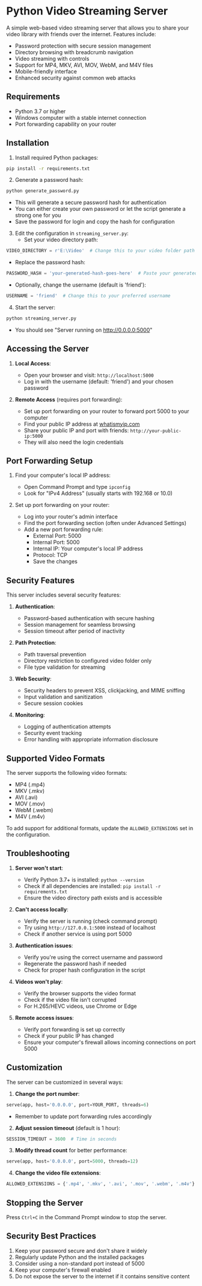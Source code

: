 # Python Video Streaming Server

A simple web-based video streaming server that allows you to share your video library with friends over the internet. Features include:
- Password protection with secure session management
- Directory browsing with breadcrumb navigation
- Video streaming with controls
- Support for MP4, MKV, AVI, MOV, WebM, and M4V files
- Mobile-friendly interface
- Enhanced security against common web attacks

## Requirements

- Python 3.7 or higher
- Windows computer with a stable internet connection
- Port forwarding capability on your router

## Installation

1. Install required Python packages:
```bash
pip install -r requirements.txt
```

2. Generate a password hash:
```bash
python generate_password.py
```
   - This will generate a secure password hash for authentication
   - You can either create your own password or let the script generate a strong one for you
   - Save the password for login and copy the hash for configuration

3. Edit the configuration in `streaming_server.py`:
   - Set your video directory path:
```python
VIDEO_DIRECTORY = r'E:\Video'  # Change this to your video folder path
```
   - Replace the password hash:
```python
PASSWORD_HASH = 'your-generated-hash-goes-here'  # Paste your generated hash here
```
   - Optionally, change the username (default is 'friend'):
```python
USERNAME = 'friend'  # Change this to your preferred username
```

4. Start the server:
```bash
python streaming_server.py
```
   - You should see "Server running on http://0.0.0.0:5000"

## Accessing the Server

1. **Local Access**:
   - Open your browser and visit: `http://localhost:5000`
   - Log in with the username (default: 'friend') and your chosen password

2. **Remote Access** (requires port forwarding):
   - Set up port forwarding on your router to forward port 5000 to your computer
   - Find your public IP address at [whatismyip.com](https://www.whatismyip.com)
   - Share your public IP and port with friends: `http://your-public-ip:5000`
   - They will also need the login credentials

## Port Forwarding Setup

1. Find your computer's local IP address:
   - Open Command Prompt and type `ipconfig`
   - Look for "IPv4 Address" (usually starts with 192.168 or 10.0)

2. Set up port forwarding on your router:
   - Log into your router's admin interface
   - Find the port forwarding section (often under Advanced Settings)
   - Add a new port forwarding rule:
     - External Port: 5000
     - Internal Port: 5000
     - Internal IP: Your computer's local IP address
     - Protocol: TCP
     - Save the changes

## Security Features

This server includes several security features:

1. **Authentication**:
   - Password-based authentication with secure hashing
   - Session management for seamless browsing
   - Session timeout after period of inactivity

2. **Path Protection**:
   - Path traversal prevention
   - Directory restriction to configured video folder only
   - File type validation for streaming

3. **Web Security**:
   - Security headers to prevent XSS, clickjacking, and MIME sniffing
   - Input validation and sanitization
   - Secure session cookies

4. **Monitoring**:
   - Logging of authentication attempts
   - Security event tracking
   - Error handling with appropriate information disclosure

## Supported Video Formats

The server supports the following video formats:
- MP4 (.mp4)
- MKV (.mkv)
- AVI (.avi)
- MOV (.mov)
- WebM (.webm)
- M4V (.m4v)

To add support for additional formats, update the `ALLOWED_EXTENSIONS` set in the configuration.

## Troubleshooting

1. **Server won't start**:
   - Verify Python 3.7+ is installed: `python --version`
   - Check if all dependencies are installed: `pip install -r requirements.txt`
   - Ensure the video directory path exists and is accessible

2. **Can't access locally**:
   - Verify the server is running (check command prompt)
   - Try using `http://127.0.0.1:5000` instead of localhost
   - Check if another service is using port 5000

3. **Authentication issues**:
   - Verify you're using the correct username and password
   - Regenerate the password hash if needed
   - Check for proper hash configuration in the script

4. **Videos won't play**:
   - Verify the browser supports the video format
   - Check if the video file isn't corrupted
   - For H.265/HEVC videos, use Chrome or Edge

5. **Remote access issues**:
   - Verify port forwarding is set up correctly
   - Check if your public IP has changed
   - Ensure your computer's firewall allows incoming connections on port 5000

## Customization

The server can be customized in several ways:

1. **Change the port number**:
```python
serve(app, host='0.0.0.0', port=YOUR_PORT, threads=6)
```
   - Remember to update port forwarding rules accordingly

2. **Adjust session timeout** (default is 1 hour):
```python
SESSION_TIMEOUT = 3600  # Time in seconds
```

3. **Modify thread count** for better performance:
```python
serve(app, host='0.0.0.0', port=5000, threads=12)
```

4. **Change the video file extensions**:
```python
ALLOWED_EXTENSIONS = {'.mp4', '.mkv', '.avi', '.mov', '.webm', '.m4v'}
```

## Stopping the Server

Press `Ctrl+C` in the Command Prompt window to stop the server.

## Security Best Practices

1. Keep your password secure and don't share it widely
2. Regularly update Python and the installed packages
3. Consider using a non-standard port instead of 5000
4. Keep your computer's firewall enabled
5. Do not expose the server to the internet if it contains sensitive content
